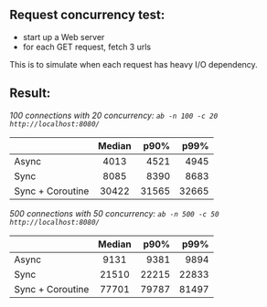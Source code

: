 ## Request concurrency test:

 - start up a Web server
 - for each GET request, fetch 3 urls

This is to simulate when each request has heavy I/O dependency.

## Result:

*100 connections with 20 concurrency: `ab -n 100 -c 20 http://localhost:8080/`*

|         | Median           | p90%  | p99% |
| ------------- |:-------------:| -----:| -----:|
| Async | 4013 | 4521 | 4945 |
| Sync | 8085 | 8390 | 8683 |
| Sync + Coroutine | 30422 | 31565 | 32665 |


*500 connections with 50 concurrency: `ab -n 500 -c 50 http://localhost:8080/`*

| | Median           | p90%  | p99% |
| ------------- |:-------------:| -----:| -----:|
| Async | 9131 | 9381 | 9894 |
| Sync | 21510 | 22215 | 22833 |
| Sync + Coroutine | 77701 | 79787 | 81497 |
